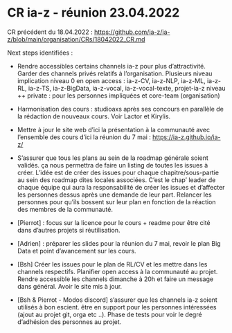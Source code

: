 
# CR ia-z - réunion 23.04.2022

CR précédent du 18.04.2022 : https://github.com/ia-z/ia-z/blob/main/organisation/CRs/18042022_CR.md

Next steps identifiées :

* Rendre accessibles certains channels ia-z pour plus d’attractivité. Garder des channels privés relatifs à l’organisation.
Plusieurs niveau implication
niveau 0 en open access : ia-z-CV, ia-z-NLP, ia-z-ML, ia-z-RL, ia-z-TS, ia-z-BigData, ia-z-vocal, ia-z-vocal-texte, projet-ia-z
niveau ++ private : pour les personnes impliquées et core-team (organisation)

* Harmonisation des cours : studioaxs après ses concours en parallèle de la rédaction de nouveaux cours. Voir Lactor et Kirylis.

* Mettre à jour le site web d’ici la présentation à la communauté avec l’ensemble des cours d’ici la réunion du 7 mai : https://ia-z.github.io/ia-z/ 

* S’assurer que tous les plans au sein de la roadmap générale soient validés. ça nous permettra de faire un listing de toutes les issues à créer. L’idée est de créer des issues pour chaque chapitre/sous-partie au sein des roadmap dites locales associées. C’est le chap’ leader de chaque équipe qui aura la responsabilité de créer les issues et d’affecter les personnes dessus après une demande de leur part. Relancer les personnes pour qu’ils bossent sur leur plan en fonction de la réaction des membres de la communauté.

* [Pierrot] : focus sur la  licence pour le cours + readme pour être cité dans d’autres projets si réutilisation.

* [Adrien] : préparer les slides pour la réunion du 7 mai, revoir le plan Big Data et point d’avancement sur les cours.

* [Bsh] Créer les issues pour le plan de RL/CV et les mettre dans les channels respectifs. Planifier open access à la communauté au projet. Rendre accessible les channels dimanche à 20h et faire un message dans général. Avoir le site mis à jour.

* [Bsh & Pierrot - Modos discord] s’assurer que les channels ia-z soient utilisés à bon escient. être en support pour les personnes intéressées (ajout au projet git, orga etc ..). Phase de tests pour voir le degré d’adhésion des personnes au projet.
